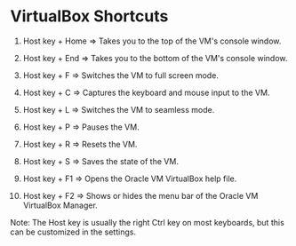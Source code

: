 # VirtualBox Shortcuts

1. Host key + Home => Takes you to the top of the VM's console window.

2. Host key + End => Takes you to the bottom of the VM's console window.

3. Host key + F => Switches the VM to full screen mode.

4. Host key + C => Captures the keyboard and mouse input to the VM.

5. Host key + L => Switches the VM to seamless mode.

6. Host key + P => Pauses the VM.

7. Host key + R => Resets the VM.

8. Host key + S => Saves the state of the VM.

9. Host key + F1 => Opens the Oracle VM VirtualBox help file.

10. Host key + F2 => Shows or hides the menu bar of the Oracle VM VirtualBox Manager.

Note: The Host key is usually the right Ctrl key on most keyboards, but this can be customized in the settings.
